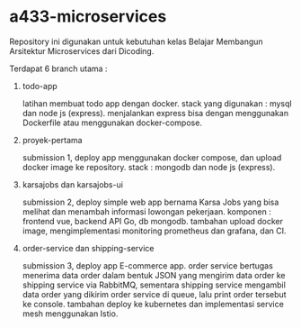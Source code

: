 # a433-microservices

Repository ini digunakan untuk kebutuhan kelas Belajar Membangun Arsitektur Microservices dari Dicoding.

Terdapat 6 branch utama :

1. todo-app

    latihan membuat todo app dengan docker. stack yang digunakan : mysql dan node js (express). menjalankan express bisa dengan menggunakan Dockerfile atau menggunakan docker-compose.

2. proyek-pertama

    submission 1, deploy app menggunakan docker compose, dan upload docker image ke repository. stack : mongodb dan node js (express).

3. karsajobs dan karsajobs-ui

    submission 2, deploy simple web app bernama Karsa Jobs yang bisa melihat dan menambah informasi lowongan pekerjaan. komponen : frontend vue, backend API Go, db mongodb. tambahan upload docker image, mengimplementasi monitoring prometheus dan grafana, dan CI.

4. order-service dan shipping-service

    submission 3, deploy app E-commerce app. order service bertugas menerima data order dalam bentuk JSON yang mengirim data order ke shipping service via RabbitMQ, sementara shipping service mengambil data order yang dikirim order service di queue, lalu print order tersebut ke console. tambahan deploy ke kubernetes dan implementasi service mesh menggunakan Istio.
